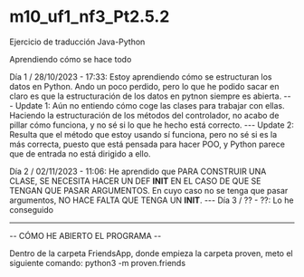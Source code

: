 # m10_uf1_nf3_Pt2.5.2
Ejercicio de traducción Java-Python

Aprendiendo cómo se hace todo

Día 1 / 28/10/2023 - 17:33:
    Estoy aprendiendo cómo se estructuran los datos en Python. Ando un poco perdido, pero lo que he podido sacar en claro es que la estructuración de los datos en pytnon siempre es abierta.
    ---
    Update 1: Aún no entiendo cómo coge las clases para trabajar con ellas. Haciendo la estructuración de los métodos del controlador, no acabo de pillar cómo funciona, y no sé si lo que he hecho está correcto.
    ---
    Update 2: Resulta que el método que estoy usando sí funciona, pero no sé si es la más correcta, puesto que está pensada para hacer POO, y Python parece que de entrada no está dirigido a ello.

Día 2 / 02/11/2023 - 11:06:
    He aprendido que PARA CONSTRUIR UNA CLASE, SE NECESITA HACER UN DEF __INIT__ EN EL CASO DE QUE SE TENGAN QUE PASAR ARGUMENTOS. En cuyo caso no se tenga que pasar argumentos, NO HACE FALTA QUE TENGA UN __INIT__.
    ---
Día 3 / ?? - ??:
    Lo he conseguido

--------------------------------------------

-- CÓMO HE ABIERTO EL PROGRAMA --

Dentro de la carpeta FriendsApp, donde empieza la carpeta proven, meto el siguiente comando:
python3 -m proven.friends

